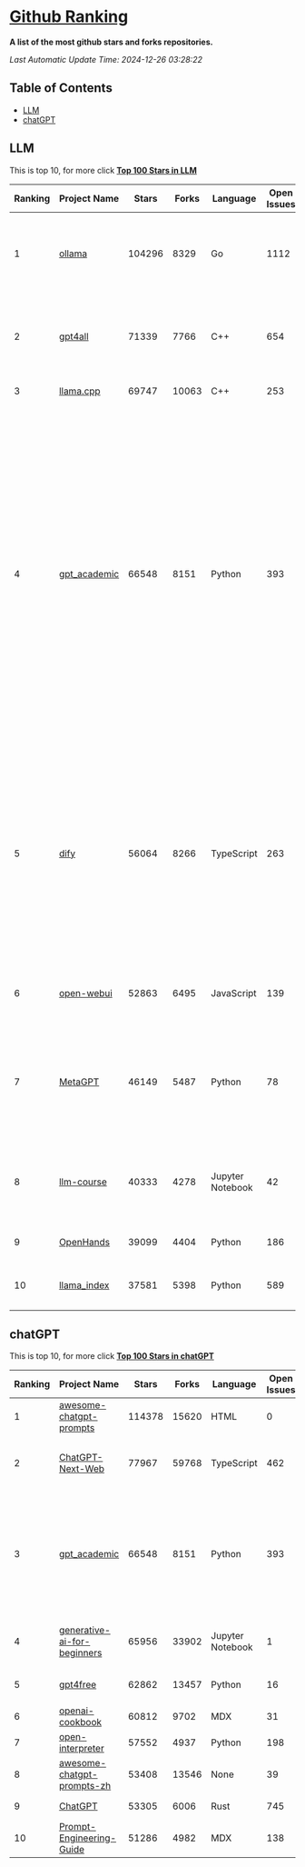 [Github Ranking](./README.md)
==========

**A list of the most github stars and forks repositories.**

*Last Automatic Update Time: 2024-12-26 03:28:22*

## Table of Contents
 * [LLM](#LLM)
 * [chatGPT](#chatGPT)

## LLM

This is top 10, for more click **[Top 100 Stars in LLM](Top100/LLM.md)**

| Ranking | Project Name | Stars | Forks | Language | Open Issues | Description | Last Commit |
| ------- | ------------ | ----- | ----- | -------- | ----------- | ----------- | ----------- |
| 1 | [ollama](https://github.com/ollama/ollama) | 104296 | 8329 | Go | 1112 | Get up and running with Llama 3.3, Mistral, Gemma 2, and other large language models. | 2024-12-25T22:16:12Z |
| 2 | [gpt4all](https://github.com/nomic-ai/gpt4all) | 71339 | 7766 | C++ | 654 | GPT4All: Run Local LLMs on Any Device. Open-source and available for commercial use. | 2024-12-21T02:19:50Z |
| 3 | [llama.cpp](https://github.com/ggerganov/llama.cpp) | 69747 | 10063 | C++ | 253 | LLM inference in C/C++ | 2024-12-24T23:38:54Z |
| 4 | [gpt_academic](https://github.com/binary-husky/gpt_academic) | 66548 | 8151 | Python | 393 | 为GPT/GLM等LLM大语言模型提供实用化交互接口，特别优化论文阅读/润色/写作体验，模块化设计，支持自定义快捷按钮&函数插件，支持Python和C++等项目剖析&自译解功能，PDF/LaTex论文翻译&总结功能，支持并行问询多种LLM模型，支持chatglm3等本地模型。接入通义千问, deepseekcoder, 讯飞星火, 文心一言, llama2, rwkv, claude2, moss等。 | 2024-12-24T17:22:04Z |
| 5 | [dify](https://github.com/langgenius/dify) | 56064 | 8266 | TypeScript | 263 | Dify is an open-source LLM app development platform. Dify's intuitive interface combines AI workflow, RAG pipeline, agent capabilities, model management, observability features and more, letting you quickly go from prototype to production. | 2024-12-26T03:07:42Z |
| 6 | [open-webui](https://github.com/open-webui/open-webui) | 52863 | 6495 | JavaScript | 139 | User-friendly AI Interface (Supports Ollama, OpenAI API, ...) | 2024-12-25T23:46:51Z |
| 7 | [MetaGPT](https://github.com/geekan/MetaGPT) | 46149 | 5487 | Python | 78 | 🌟 The Multi-Agent Framework: First AI Software Company, Towards Natural Language Programming | 2024-12-18T02:20:32Z |
| 8 | [llm-course](https://github.com/mlabonne/llm-course) | 40333 | 4278 | Jupyter Notebook | 42 | Course to get into Large Language Models (LLMs) with roadmaps and Colab notebooks. | 2024-07-28T22:17:43Z |
| 9 | [OpenHands](https://github.com/All-Hands-AI/OpenHands) | 39099 | 4404 | Python | 186 | 🙌 OpenHands: Code Less, Make More | 2024-12-26T02:56:36Z |
| 10 | [llama_index](https://github.com/run-llama/llama_index) | 37581 | 5398 | Python | 589 | LlamaIndex is a data framework for your LLM applications | 2024-12-26T00:32:25Z |


## chatGPT

This is top 10, for more click **[Top 100 Stars in chatGPT](Top100/chatGPT.md)**

| Ranking | Project Name | Stars | Forks | Language | Open Issues | Description | Last Commit |
| ------- | ------------ | ----- | ----- | -------- | ----------- | ----------- | ----------- |
| 1 | [awesome-chatgpt-prompts](https://github.com/f/awesome-chatgpt-prompts) | 114378 | 15620 | HTML | 0 | This repo includes ChatGPT prompt curation to use ChatGPT better. | 2024-11-11T11:38:53Z |
| 2 | [ChatGPT-Next-Web](https://github.com/ChatGPTNextWeb/ChatGPT-Next-Web) | 77967 | 59768 | TypeScript | 462 | A cross-platform ChatGPT/Gemini UI (Web / PWA / Linux / Win / MacOS). 一键拥有你自己的跨平台 ChatGPT/Gemini 应用。 | 2024-12-23T14:47:59Z |
| 3 | [gpt_academic](https://github.com/binary-husky/gpt_academic) | 66548 | 8151 | Python | 393 | 为GPT/GLM等LLM大语言模型提供实用化交互接口，特别优化论文阅读/润色/写作体验，模块化设计，支持自定义快捷按钮&函数插件，支持Python和C++等项目剖析&自译解功能，PDF/LaTex论文翻译&总结功能，支持并行问询多种LLM模型，支持chatglm3等本地模型。接入通义千问, deepseekcoder, 讯飞星火, 文心一言, llama2, rwkv, claude2, moss等。 | 2024-12-24T17:22:04Z |
| 4 | [generative-ai-for-beginners](https://github.com/microsoft/generative-ai-for-beginners) | 65956 | 33902 | Jupyter Notebook | 1 | 21 Lessons, Get Started Building with Generative AI  🔗 https://microsoft.github.io/generative-ai-for-beginners/ | 2024-12-12T20:34:43Z |
| 5 | [gpt4free](https://github.com/xtekky/gpt4free) | 62862 | 13457 | Python | 16 | The official gpt4free repository \| various collection of powerful language models | 2024-12-21T14:04:21Z |
| 6 | [openai-cookbook](https://github.com/openai/openai-cookbook) | 60812 | 9702 | MDX | 31 | Examples and guides for using the OpenAI API | 2024-12-24T20:51:19Z |
| 7 | [open-interpreter](https://github.com/OpenInterpreter/open-interpreter) | 57552 | 4937 | Python | 198 | A natural language interface for computers | 2024-12-10T20:09:11Z |
| 8 | [awesome-chatgpt-prompts-zh](https://github.com/PlexPt/awesome-chatgpt-prompts-zh) | 53408 | 13546 | None | 39 | ChatGPT 中文调教指南。各种场景使用指南。学习怎么让它听你的话。 | 2024-07-30T11:43:23Z |
| 9 | [ChatGPT](https://github.com/lencx/ChatGPT) | 53305 | 6006 | Rust | 745 | 🔮 ChatGPT Desktop Application (Mac, Windows and Linux) | 2024-08-29T17:58:11Z |
| 10 | [Prompt-Engineering-Guide](https://github.com/dair-ai/Prompt-Engineering-Guide) | 51286 | 4982 | MDX | 138 | 🐙 Guides, papers, lecture, notebooks and resources for prompt engineering | 2024-11-20T19:24:28Z |

